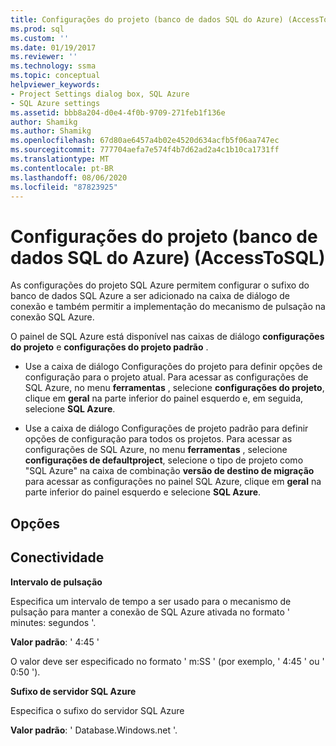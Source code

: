 ```yaml
---
title: Configurações do projeto (banco de dados SQL do Azure) (AccessToSQL) | Microsoft Docs
ms.prod: sql
ms.custom: ''
ms.date: 01/19/2017
ms.reviewer: ''
ms.technology: ssma
ms.topic: conceptual
helpviewer_keywords:
- Project Settings dialog box, SQL Azure
- SQL Azure settings
ms.assetid: bbb8a204-d0e4-4f0b-9709-271feb1f136e
author: Shamikg
ms.author: Shamikg
ms.openlocfilehash: 67d80ae6457a4b02e4520d634acfb5f06aa747ec
ms.sourcegitcommit: 777704aefa7e574f4b7d62ad2a4c1b10ca1731ff
ms.translationtype: MT
ms.contentlocale: pt-BR
ms.lasthandoff: 08/06/2020
ms.locfileid: "87823925"
---
```

# <a name="project-settings-azure-sql-database-accesstosql"></a>Configurações do projeto (banco de dados SQL do Azure) (AccessToSQL)
As configurações do projeto SQL Azure permitem configurar o sufixo do banco de dados SQL Azure a ser adicionado na caixa de diálogo de conexão e também permitir a implementação do mecanismo de pulsação na conexão SQL Azure.  
  
O painel de SQL Azure está disponível nas caixas de diálogo **configurações do projeto** e **configurações do projeto padrão** .  
  
-   Use a caixa de diálogo Configurações do projeto para definir opções de configuração para o projeto atual. Para acessar as configurações de SQL Azure, no menu **ferramentas** , selecione **configurações do projeto**, clique em **geral** na parte inferior do painel esquerdo e, em seguida, selecione **SQL Azure**.  
  
-   Use a caixa de diálogo Configurações de projeto padrão para definir opções de configuração para todos os projetos. Para acessar as configurações de SQL Azure, no menu **ferramentas** , selecione **configurações de defaultproject**, selecione o tipo de projeto como "SQL Azure" na caixa de combinação **versão de destino de migração** para acessar as configurações no painel SQL Azure, clique em **geral** na parte inferior do painel esquerdo e selecione **SQL Azure**.  
  
## <a name="options"></a>Opções  
  
## <a name="connectivity"></a>Conectividade  
**Intervalo de pulsação**  
  
Especifica um intervalo de tempo a ser usado para o mecanismo de pulsação para manter a conexão de SQL Azure ativada no formato ' minutes: segundos '.  
  
**Valor padrão**: ' 4:45 '  
  
O valor deve ser especificado no formato ' m:SS ' (por exemplo, ' 4:45 ' ou ' 0:50 ').  
  
**Sufixo de servidor SQL Azure**  
  
Especifica o sufixo do servidor SQL Azure  
  
**Valor padrão**: ' Database.Windows.net '.  
  
